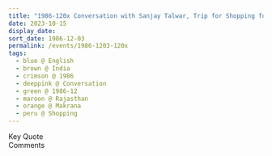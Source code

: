 ```yaml
---
title: "1986-120x Conversation with Sanjay Talwar, Trip for Shopping for Artifacts for Pratiṣhṭhān, Makrana (125 kms W of Jaipur), Rajasthan, India"
date: 2023-10-15
display_date: 
sort_date: 1986-12-03
permalink: /events/1986-1203-120x
tags:
  - blue @ English
  - brown @ India
  - crimson @ 1986
  - deeppink @ Conversation
  - green @ 1986-12
  - maroon @ Rajasthan
  - orange @ Makrana
  - peru @ Shopping
---
```


<wave-list>
  <list-title color="green" width="75">Key Quote</list-title>
  <list-item color="BlanchedAlmond"  width="200"></list-item>
  <list-item color="Lavender"></list-item>
  <list-item color="BlanchedAlmond"></list-item>
</wave-list>

<br>

<wave-list>
  <list-title color="green" width="75">Comments</list-title>
  <list-item color="BlanchedAlmond"  width="200"></list-item>
  <list-item color="Lavender"></list-item>
  <list-item color="BlanchedAlmond"></list-item>
</wave-list>